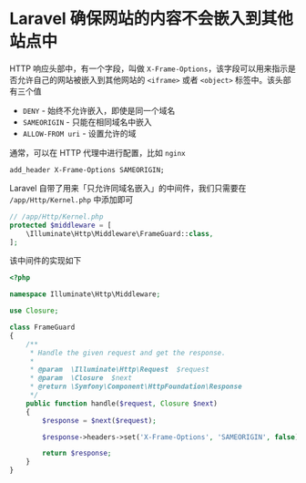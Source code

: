 # Laravel 确保网站的内容不会嵌入到其他站点中

HTTP 响应头部中，有一个字段，叫做 `X-Frame-Options`，该字段可以用来指示是否允许自己的网站被嵌入到其他网站的 `<iframe>` 或者 `<object>` 标签中。该头部有三个值

* `DENY` - 始终不允许嵌入，即使是同一个域名
* `SAMEORIGIN` - 只能在相同域名中嵌入
* `ALLOW-FROM uri` - 设置允许的域

通常，可以在 HTTP 代理中进行配置，比如 `nginx`

```
add_header X-Frame-Options SAMEORIGIN;
```

Laravel 自带了用来「只允许同域名嵌入」的中间件，我们只需要在 `/app/Http/Kernel.php` 中添加即可

```php
// /app/Http/Kernel.php
protected $middleware = [
    \Illuminate\Http\Middleware\FrameGuard::class,
];
```

该中间件的实现如下

```php
<?php

namespace Illuminate\Http\Middleware;

use Closure;

class FrameGuard
{
    /**
     * Handle the given request and get the response.
     *
     * @param  \Illuminate\Http\Request  $request
     * @param  \Closure  $next
     * @return \Symfony\Component\HttpFoundation\Response
     */
    public function handle($request, Closure $next)
    {
        $response = $next($request);

        $response->headers->set('X-Frame-Options', 'SAMEORIGIN', false);

        return $response;
    }
}
```




